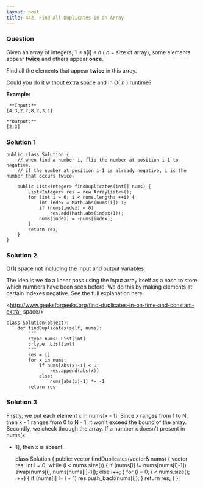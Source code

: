 ```yaml
---
layout: post
title: 442. Find All Duplicates in an Array
---
```

### Question
Given an array of integers, 1 ≤ a[i] ≤ _n_ ( _n_ = size of array), some
elements appear **twice** and others appear **once**.

Find all the elements that appear **twice** in this array.

Could you do it without extra space and in O( _n_ ) runtime?

 **Example:**  

    
    
     **Input:**
    [4,3,2,7,8,2,3,1]
    
    **Output:**
    [2,3]
    

### Solution 1
    
    
    public class Solution {
        // when find a number i, flip the number at position i-1 to negative. 
        // if the number at position i-1 is already negative, i is the number that occurs twice.
        
        public List<Integer> findDuplicates(int[] nums) {
            List<Integer> res = new ArrayList<>();
            for (int i = 0; i < nums.length; ++i) {
                int index = Math.abs(nums[i])-1;
                if (nums[index] < 0)
                    res.add(Math.abs(index+1));
                nums[index] = -nums[index];
            }
            return res;
        }
    }
    


### Solution 2
O(1) space not including the input and output variables

The idea is we do a linear pass using the input array itself as a hash to
store which numbers have been seen before. We do this by making elements at
certain indexes negative. See the full explanation here

<http://www.geeksforgeeks.org/find-duplicates-in-on-time-and-constant-extra-
space/>

    
    
    class Solution(object):
        def findDuplicates(self, nums):
            """
            :type nums: List[int]
            :rtype: List[int]
            """
            res = []
            for x in nums:
                if nums[abs(x)-1] < 0:
                    res.append(abs(x))
                else:
                    nums[abs(x)-1] *= -1
            return res
    


### Solution 3
Firstly, we put each element x in nums[x - 1]. Since x ranges from 1 to N,
then x - 1 ranges from 0 to N - 1, it won't exceed the bound of the array.  
Secondly, we check through the array. If a number x doesn't present in nums[x
- 1], then x is absent.

    
    
    class Solution {
    public:
        vector<int> findDuplicates(vector<int>& nums) {
            vector<int> res;
            int i = 0;
            while (i < nums.size()) {
                if (nums[i] != nums[nums[i]-1]) swap(nums[i], nums[nums[i]-1]);
                else i++;
            }
            for (i = 0; i < nums.size(); i++) {
                if (nums[i] != i + 1) res.push_back(nums[i]);
            }
            return res;
        }
    };
    



